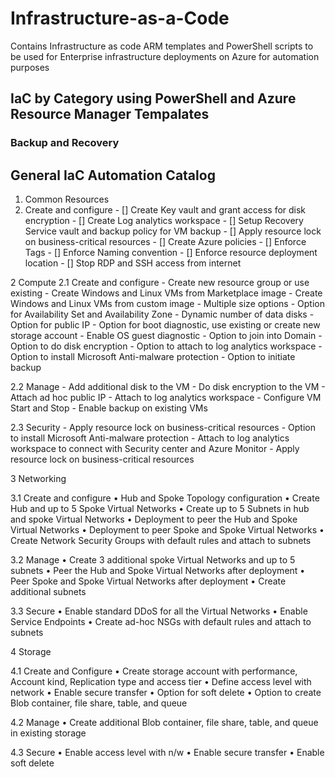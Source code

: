 # Infrastructure-as-a-Code
Contains Infrastructure as code ARM templates and PowerShell scripts to be used for Enterprise infrastructure deployments on Azure for automation purposes 

## IaC by Category using PowerShell and Azure Resource Manager Tempalates

### Backup and Recovery


## General IaC Automation Catalog

1.	Common Resources 
  1. Create and configure 
    -	[] Create Key vault and grant access for disk encryption
    -	[] Create Log analytics workspace
    -	[] Setup Recovery Service vault and backup policy for VM backup
    -	[] Apply resource lock on business-critical resources
    -	[] Create Azure policies
    -	[] Enforce Tags
    -	[] Enforce Naming convention
    -	[] Enforce resource deployment location
    -	[] Stop RDP and SSH access from internet


2	Compute 
  2.1	Create and configure
    -	Create new resource group or use existing
    -	Create Windows and Linux VMs from Marketplace image
    -	Create Windows and Linux VMs from custom image
    -	Multiple size options
    -	Option for Availability Set and Availability Zone
    -	Dynamic number of data disks
    -	Option for public IP
    -	Option for boot diagnostic, use existing or create new storage account
    -	Enable OS guest diagnostic
    -	Option to join into Domain
    -	Option to do disk encryption
    -	Option to attach to log analytics workspace
    -	Option to install Microsoft Anti-malware protection
    -	Option to initiate backup

   2.2	Manage
    -	Add additional disk to the VM
    -	Do disk encryption to the VM
    -	Attach ad hoc public IP
    -	Attach to log analytics workspace
   	- Configure VM Start and Stop
    -	Enable backup on existing VMs

  2.3	Security
    -	Apply resource lock on business-critical resources
    -	Option to install Microsoft Anti-malware protection
    -	Attach to log analytics workspace to connect with Security center and Azure Monitor
    -	Apply resource lock on business-critical resources


3	Networking

3.1	Create and configure
•	Hub and Spoke Topology configuration
•	Create Hub and up to 5 Spoke Virtual Networks
•	Create up to 5 Subnets in hub and spoke Virtual Networks
•	Deployment to peer the Hub and Spoke Virtual Networks 
•	Deployment to peer Spoke and Spoke Virtual Networks 
•	Create Network Security Groups with default rules and attach to subnets

3.2	Manage
•	Create 3 additional spoke Virtual Networks and up to 5 subnets
•	Peer the Hub and Spoke Virtual Networks after deployment
•	Peer Spoke and Spoke Virtual Networks after deployment
•	Create additional subnets

3.3	Secure
•	Enable standard DDoS for all the Virtual Networks
•	Enable Service Endpoints
•	Create ad-hoc NSGs with default rules and attach to subnets


4	Storage

4.1	Create and Configure
•	Create storage account with performance, Account kind, Replication type and access tier
•	Define access level with network
•	Enable secure transfer
•	Option for soft delete
•	Option to create Blob container, file share, table, and queue

4.2	Manage
•	Create additional Blob container, file share, table, and queue in existing storage

4.3	Secure
•	Enable access level with n/w
•	Enable secure transfer
•	Enable soft delete
